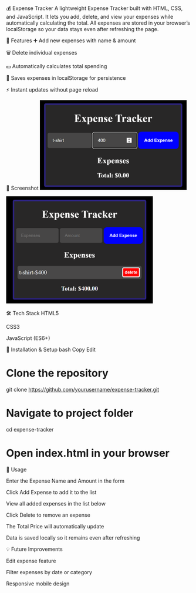 💰 Expense Tracker
A lightweight Expense Tracker built with HTML, CSS, and JavaScript.
It lets you add, delete, and view your expenses while automatically calculating the total.
All expenses are stored in your browser’s localStorage so your data stays even after refreshing the page.

🚀 Features
➕ Add new expenses with name & amount

🗑 Delete individual expenses

💵 Automatically calculates total spending

💾 Saves expenses in localStorage for persistence

⚡ Instant updates without page reload

📸 Screenshot
<img src="./screenshot/Screenshot 2025-08-13 005919.png" alt="Expense Tracker Screenshot" width="400">

<img src="./screenshot/Screenshot 2025-08-13 005952.png" alt="Expense Tracker Screenshot" width="400">

🛠 Tech Stack
HTML5

CSS3

JavaScript (ES6+)

📂 Installation & Setup
bash
Copy
Edit
# Clone the repository
git clone https://github.com/yourusername/expense-tracker.git

# Navigate to project folder

cd expense-tracker

# Open index.html in your browser

📜 Usage

Enter the Expense Name and Amount in the form

Click Add Expense to add it to the list

View all added expenses in the list below

Click Delete to remove an expense

The Total Price will automatically update

Data is saved locally so it remains even after refreshing

💡 Future Improvements

Edit expense feature

Filter expenses by date or category

Responsive mobile design
